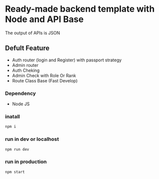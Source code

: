 # Ready-made backend template with Node and API Base
 The output of APIs is JSON

## Defult Feature


- Auth router (login and Register) with passport strategy 
- Admin router 
- Auth Cheking
- Admin Check with Role Or Rank
- Route Class Base (Fast Develop)





### Dependency

- Node JS

### inatall 

```bash
npm i
```
### run in dev or localhost 

```bash
npm run dev
```

### run in production

```bash
npm start
```


